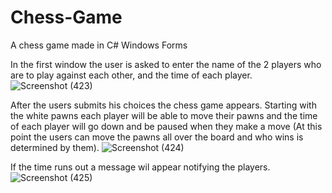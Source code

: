 # Chess-Game
A chess game made in C# Windows Forms 

In the first window the user is asked to enter the name of the 2 players
who are to play against each other, and the time of each player.
![Screenshot (423)](https://github.com/user-attachments/assets/18fb57ca-b0db-46ce-9f02-17905f0ee658)


After the users submits his choices the chess game appears. Starting with
the white pawns each player will be able to move their pawns and the time
of each player will go down and be paused when they make a move (At this
point the users can move the pawns all over the board and who wins is 
determined by them).
![Screenshot (424)](https://github.com/user-attachments/assets/addba81d-f8cd-4939-b2f7-60211599951f)


If the time runs out a message wil appear notifying the players.
![Screenshot (425)](https://github.com/user-attachments/assets/6f7a1049-38d8-43bb-a755-7ffa094250ff)
